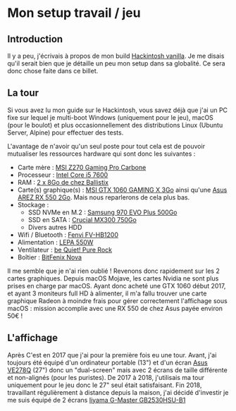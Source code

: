 # Mon setup travail / jeu

## Introduction

Il y a peu, j'écrivais à propos de mon build [Hackintosh vanilla](https://github.com/Kuaaaly/docs/blob/master/build_vanilla_hackintosh/build_vanilla_hackintosh.md). Je me disais qu'il serait bien que je détaille un peu mon setup dans sa globalité. Ce sera donc chose faite dans ce billet.

## La tour
Si vous avez lu mon guide sur le Hackintosh, vous savez déjà que j'ai un PC fixe sur lequel je multi-boot Windows (uniquement pour le jeu), macOS (pour le boulot) et plus occasionnellement des distributions Linux (Ubuntu Server, Alpine) pour effectuer des tests.

L'avantage de n'avoir qu'un seul poste pour tout cela est de pouvoir mutualiser les ressources hardware qui sont donc les suivantes :

- Carte mère : [MSI Z270 Gaming Pro Carbone](https://www.amazon.fr/MSI-Gaming-Carbon-Carte-Socket/dp/B01MY4L5ED/ref=sr_1_1?__mk_fr_FR=%C3%85M%C3%85%C5%BD%C3%95%C3%91&crid=3SIEAJ06TOELP&keywords=msi%20z270%20gaming%20pro%20carbon&qid=1570026658&sprefix=MSI%20Z270%20gam,aps,176&sr=8-1)
- Processeur : [Intel Core i5 7600](https://www.amazon.fr/Intel-Core-Kabylake-i5-7600-Processeur/dp/B01LTI1JDS/ref=sr_1_3?__mk_fr_FR=%C3%85M%C3%85%C5%BD%C3%95%C3%91&keywords=i5%207600&qid=1570026708&sr=8-3)
- RAM : [2 x 8Go de chez Ballistix](https://www.amazon.fr/Crucial-Ballistix-PC4-19200-2400MHz-BLS2K4G4D240FSE/dp/B01F4Z4OPW/ref=sr_1_3?__mk_fr_FR=%C3%85M%C3%85%C5%BD%C3%95%C3%91&keywords=ballistik%20sport%20lt&qid=1570026796&sr=8-3)
- Carte(s) graphique(s) : [MSI GTX 1060 GAMING X 3Go](https://www.amazon.fr/GraphiqueGeForce-GTX-1060-Gaming-3G/dp/B01KHWOB5K/ref=sr_1_7?__mk_fr_FR=%C3%85M%C3%85%C5%BD%C3%95%C3%91&crid=B2AIX0QXY03H&keywords=gtx%201060%20msi%20gaming%20x&qid=1570026963&sprefix=GTX%201060%20MSI,aps,177&sr=8-7) ainsi qu'une [Asus AREZ RX 550 2Go](https://www.amazon.fr/Asustek-ASUCV030373-Graphique-Nvidia-Radeon/dp/B07CWVZBCV/ref=sr_1_9?__mk_fr_FR=%C3%85M%C3%85%C5%BD%C3%95%C3%91&keywords=RX%20550%202go&qid=1570027007&sr=8-9). Mais nous reparlerons de cela plus bas.
- Stockage :
	- SSD NVMe en M.2 : [Samsung 970 EVO Plus 500Go](https://www.amazon.fr/gp/product/B07MFBLN7K/ref=ppx_yo_dt_b_asin_title_o02_s00?ie=UTF8&psc=1)
	- SSD en SATA : [Crucial MX300 750Go](https://www.amazon.fr/Crucial-CT750MX300SSD1-Interne-MX300-Pouces/dp/B01DUNLMUU/ref=sr_1_25?__mk_fr_FR=%C3%85M%C3%85%C5%BD%C3%95%C3%91&keywords=crucial%20MX300%20750%20Go&qid=1570027244&s=computers&sr=1-25)
	- Divers autres HDD
- Wifi / Bluetooth : [Fenvi FV-HB1200](https://fr.aliexpress.com/item/33034394024.html?spm=a2g0s.9042311.0.0.5e546c37JfYox7)
- Alimentation : [LEPA 550W](https://www.amazon.fr/Lepa-N550-MA-MXF1-Alimentation-Blanc/dp/B00F5WG8SG/ref=sr_1_1?__mk_fr_FR=%C3%85M%C3%85%C5%BD%C3%95%C3%91&keywords=Lepa%20550&qid=1570026877&sr=8-1)
- Ventilateur : [be Quiet! Pure Rock](https://www.amazon.fr/Quiet-Pure-ventilateur-processeur-socket/dp/B00OB40ULU/ref=sr_1_3?__mk_fr_FR=%C3%85M%C3%85%C5%BD%C3%95%C3%91&crid=3GD8X1T3FURAZ&keywords=be%20quiet%20pure%20rock&qid=1570026755&sprefix=be%20quit%20pur,aps,193&sr=8-3)
- Boîtier : [BitFenix Nova](https://www.amazon.fr/Nova-Bo%C3%AEtier-dordinateur-Plastique-Micro-ATX-Alimentation/dp/B016CMTFIC/ref=sr_1_3?__mk_fr_FR=%C3%85M%C3%85%C5%BD%C3%95%C3%91&keywords=bitfenix%20nova&qid=1570026905&sr=8-3)

Il me semble que je n'ai rien oublié ! Revenons donc rapidement sur les 2 cartes graphiques. Depuis macOS Mojave, les cartes Nvidia ne sont plus prises en charge par macOS. Ayant donc acheté une GTX 1060 début 2017, et ayant 3 moniteurs full HD à alimenter, il m'a fallu trouver une carte graphique Radeon à moindre frais pour gérer correctement l'affichage sous macOS : mission accomplie avec une RX 550 de chez Asus payée environ 50€ !

## L'affichage
Après 
C'est en 2017 que j'ai pour la première fois eu une tour. Avant, j'ai toujours été équipé d'un ordinateur portable (13") et d'un écran [Asus VE278Q](https://www.lesnumeriques.com/moniteur-ecran-lcd/asus-ve278q-p10118/test.html) (27") donc un "dual-screen" mais avec 2 écrans de taille différente et non-alignés (pour les puristes). De 2017 à 2018, j'utilisais ma tour uniquement pour le jeu donc le 27" seul était satisfaisant.
Fin 2018, travaillant régulièrement à distance depuis la maison, j'ai décidé d'investir je me suis équipé de 2 écrans [Iiyama G-Master GB2530HSU-B1](https://www.topachat.com/pages/detail2_cat_est_peripheriques_puis_rubrique_est_w_moni_puis_ref_est_in10111921.html) 
<!--stackedit_data:
eyJoaXN0b3J5IjpbLTU5MTQxNjkxOSw3MzA5OTgxMTZdfQ==
-->